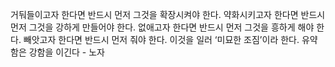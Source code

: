 거둬들이고자 한다면 반드시 먼저 그것을 확장시켜야 한다. 약화시키고자 한다면 반드시 먼저 그것을 강하게 만들어야 한다. 없애고자 한다면 반드시 먼저 그것을 흥하게 해야 한다. 빼앗고자 한다면 반드시 먼저 줘야 한다. 이것을 일러 ‘미묘한 조짐’이라 한다. 유약함은 강함을 이긴다 - 노자